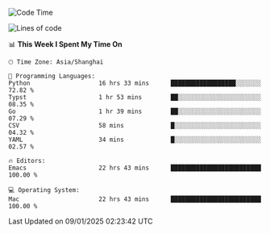 <!--START_SECTION:waka-->
![Code Time](http://img.shields.io/badge/Code%20Time-2%2C459%20hrs%2021%20mins-blue)

![Lines of code](https://img.shields.io/badge/From%20Hello%20World%20I%27ve%20Written-310.0%20thousand%20lines%20of%20code-blue)

📊 **This Week I Spent My Time On** 

```text
🕑︎ Time Zone: Asia/Shanghai

💬 Programming Languages: 
Python                   16 hrs 33 mins      ██████████████████░░░░░░░   72.82 % 
Typst                    1 hr 53 mins        ██░░░░░░░░░░░░░░░░░░░░░░░   08.35 % 
Go                       1 hr 39 mins        ██░░░░░░░░░░░░░░░░░░░░░░░   07.29 % 
CSV                      58 mins             █░░░░░░░░░░░░░░░░░░░░░░░░   04.32 % 
YAML                     34 mins             █░░░░░░░░░░░░░░░░░░░░░░░░   02.57 % 

🔥 Editors: 
Emacs                    22 hrs 43 mins      █████████████████████████   100.00 % 

💻 Operating System: 
Mac                      22 hrs 43 mins      █████████████████████████   100.00 % 
```


 Last Updated on 09/01/2025 02:23:42 UTC
<!--END_SECTION:waka-->
